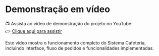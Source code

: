 # Demonstração em vídeo

📺 Assista ao vídeo de demonstração do projeto no YouTube:  
👉 [Clique aqui para assistir](https://youtu.be/sED4Lgbs44A)

Este vídeo mostra o funcionamento completo do Sistema Cafeteria, incluindo interface, fluxo de pedidos e funcionalidades implementadas.
